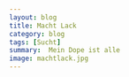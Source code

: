```yaml
---
layout: blog
title: Macht Lack
category: blog
tags: [Sucht]  
summary:  Mein Dope ist alle
image: machtlack.jpg
---
```

